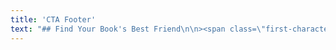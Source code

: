 ```yaml
---
title: 'CTA Footer'
text: "## Find Your Book's Best Friend\n\n><span class=\"first-character\"> “I</span> met Carly the same day I saw _Mad Max Fury Road_, so she'll forever be linked in my mind to Furiosa&mdash;someone you absolutely want on your side! With Carly's guidance, I turned my pretty okay novel into something so much more&mdash;something alive. I always felt she loved my characters as much as I did; she simply got what I was trying to do, and helped me do it. I have no doubt that my book (and hopefully the many to come) is vastly improved by her involvement.\"\n\n-Kim Alexander, International best-selling author of The Demon Door series\n\n[Testimonials](/testimonials){.button}"
---
```


